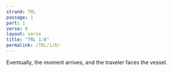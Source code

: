 ```yaml
---
strand: TRL
passage: 1
part: 1
verse: 6
layout: verse
title: "TRL 1:6"
permalink: /TRL/1/6/
---
```

Eventually, the moment arrives, and the traveler faces the vessel.
